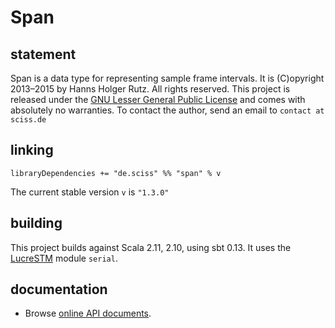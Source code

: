 # Span

## statement

Span is a data type for representing sample frame intervals. It is (C)opyright 2013&ndash;2015 by Hanns Holger Rutz. All rights reserved. This project is released under the [GNU Lesser General Public License](https://raw.github.com/Sciss/Span/master/LICENSE) and comes with absolutely no warranties. To contact the author, send an email to `contact at sciss.de`

## linking

    libraryDependencies += "de.sciss" %% "span" % v

The current stable version `v` is `"1.3.0"`

## building

This project builds against Scala 2.11, 2.10, using sbt 0.13. It uses the [LucreSTM](https://www.github.com/Sciss/LucreSTM) module `serial`.

## documentation

 - Browse [online API documents](http://sciss.github.io/Span/latest/api/).
